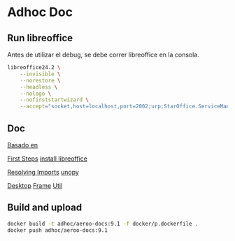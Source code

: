# Adhoc Doc

## Run libreoffice

Antes de utilizar el debug, se debe correr libreoffice en la consola.

```sh
libreoffice24.2 \
    --invisible \
    --norestore \
    --headless \
    --nologo \
    --nofirststartwizard \
    --accept="socket,host=localhost,port=2002;urp;StarOffice.ServiceManager"
```

## Doc

[Basado en](https://github.com/aeroo/aeroo_docs)

[First Steps](https://wiki.documentfoundation.org/Documentation/DevGuide/First_Steps)
[install libreoffice](https://api.libreoffice.org/docs/install.html)

[Resolving Imports](https://ask.libreoffice.org/t/resolving-libreoffice-python-imports-in-vs-code-com-sun-star/73337/10)
[unopy](https://pypi.org/project/types-unopy/)

[Desktop](https://wiki.documentfoundation.org/Documentation/DevGuide/Office_Development#Using_the_Desktop)
[Frame](https://api.libreoffice.org/docs/idl/ref/namespacecom_1_1sun_1_1star_1_1frame.html)
[Util](https://api.libreoffice.org/docs/idl/ref/namespacecom_1_1sun_1_1star_1_1util.html)

## Build and upload

```sh
docker build -t adhoc/aeroo-docs:9.1 -f docker/p.dockerfile .
docker push adhoc/aeroo-docs:9.1
```
